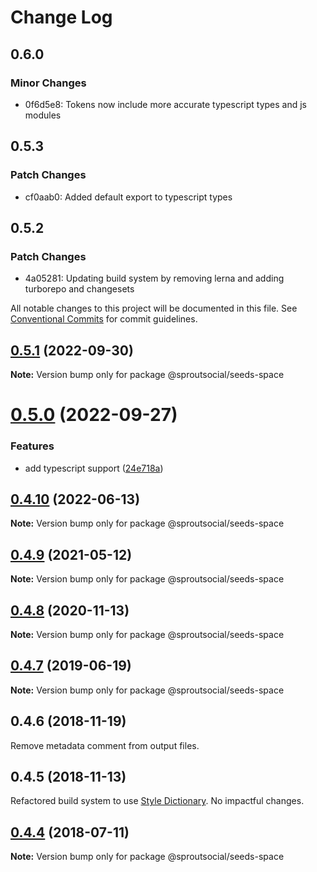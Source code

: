# Change Log

## 0.6.0

### Minor Changes

- 0f6d5e8: Tokens now include more accurate typescript types and js modules

## 0.5.3

### Patch Changes

- cf0aab0: Added default export to typescript types

## 0.5.2

### Patch Changes

- 4a05281: Updating build system by removing lerna and adding turborepo and changesets

All notable changes to this project will be documented in this file.
See [Conventional Commits](https://conventionalcommits.org) for commit guidelines.

## [0.5.1](https://github.com/sproutsocial/seeds-packets/compare/@sproutsocial/seeds-space@0.5.0...@sproutsocial/seeds-space@0.5.1) (2022-09-30)

**Note:** Version bump only for package @sproutsocial/seeds-space

# [0.5.0](https://github.com/sproutsocial/seeds-packets/compare/@sproutsocial/seeds-space@0.4.10...@sproutsocial/seeds-space@0.5.0) (2022-09-27)

### Features

- add typescript support ([24e718a](https://github.com/sproutsocial/seeds-packets/commit/24e718a26955f40b5645ba86600ff8aa8ba941fa))

## [0.4.10](https://github.com/sproutsocial/seeds-packets/compare/@sproutsocial/seeds-space@0.4.9...@sproutsocial/seeds-space@0.4.10) (2022-06-13)

**Note:** Version bump only for package @sproutsocial/seeds-space

## [0.4.9](https://github.com/sproutsocial/seeds-packets/compare/@sproutsocial/seeds-space@0.4.8...@sproutsocial/seeds-space@0.4.9) (2021-05-12)

**Note:** Version bump only for package @sproutsocial/seeds-space

## [0.4.8](https://github.com/sproutsocial/seeds-packets/compare/@sproutsocial/seeds-space@0.4.7...@sproutsocial/seeds-space@0.4.8) (2020-11-13)

**Note:** Version bump only for package @sproutsocial/seeds-space

## [0.4.7](https://github.com/sproutsocial/seeds/compare/@sproutsocial/seeds-space@0.4.5...@sproutsocial/seeds-space@0.4.7) (2019-06-19)

**Note:** Version bump only for package @sproutsocial/seeds-space

## 0.4.6 (2018-11-19)

Remove metadata comment from output files.

## 0.4.5 (2018-11-13)

Refactored build system to use [Style Dictionary](https://amzn.github.io/style-dictionary). No impactful changes.

<a name="0.4.4"></a>

## [0.4.4](https://github.com/sproutsocial/seeds/compare/@sproutsocial/seeds-space@0.4.3...@sproutsocial/seeds-space@0.4.4) (2018-07-11)

**Note:** Version bump only for package @sproutsocial/seeds-space
